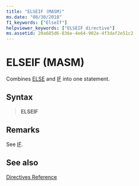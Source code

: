 ```yaml
---
title: "ELSEIF (MASM)"
ms.date: "08/30/2018"
f1_keywords: ["ElseIf"]
helpviewer_keywords: ["ELSEIF directive"]
ms.assetid: 20a685d6-836e-4e64-902e-4f3daf2e51c2
---
```

# ELSEIF (MASM)

Combines [ELSE](../../assembler/masm/else-masm.md) and [IF](../../assembler/masm/if-masm.md) into one statement.

## Syntax

> **ELSEIF**

## Remarks

See [IF](../../assembler/masm/if-masm.md).

## See also

[Directives Reference](../../assembler/masm/directives-reference.md)<br/>